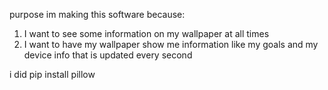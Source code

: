 purpose
im making this software because:
1. I want to see some information on my wallpaper at all times
2. I want to have my wallpaper show me information like my goals and my device info that is updated every second

i did pip install pillow